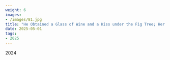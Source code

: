 ```yaml
---
weight: 6
images:
- /images/81.jpg
title: "He Obtained a Glass of Wine and a Kiss under the Fig Tree; Her hair Wafted out the Scent of Summer, Licorice and Blackberry"
date: 2025-05-01
tags:
- 2025
---
```

2024

